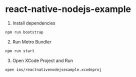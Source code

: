 # react-native-nodejs-example

1. Install dependencies

```sh
npm run bootstrap
```

2. Run Metro Bundler

```sh
npm run start
```

3. Open XCode Project and Run

```sh
open ios/reactnativenodejsexample.xcodeproj
```
